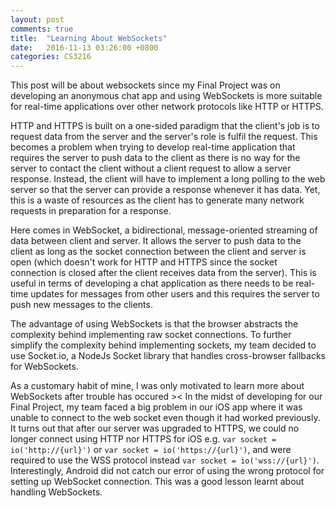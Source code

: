 ```yaml
---
layout: post
comments: true
title:  "Learning About WebSockets"
date:   2016-11-13 03:26:00 +0800
categories: CS3216
---
```


This post will be about websockets since my Final Project was on developing an anonymous chat app and using WebSockets is more suitable for real-time applications over other network protocols like HTTP or HTTPS. 

HTTP and HTTPS is built on a one-sided paradigm that the client's job is to request data from the server and the server's role is fulfil the request. This becomes a problem when trying to develop real-time application that requires the server to push data to the client as there is no way for the server to contact the client without a client request to allow a server response. Instead, the client will have to implement a long polling to the web server so that the server can provide a response whenever it has data. Yet, this is a waste of resources as the client has to generate many network requests in preparation for a response.

Here comes in WebSocket, a bidirectional, message-oriented streaming of data between client and server. It allows the server to push data to the client as long as the socket connection between the client and server is open (which doesn't work for HTTP and HTTPS since the socket connection is closed after the client receives data from the server). This is useful in terms of developing a chat application as there needs to be real-time updates for messages from other users and this requires the server to push new messages to the clients.

The advantage of using WebSockets is that the browser abstracts the complexity behind implementing raw socket connections. To further simplify the complexity behind implementing sockets, my team decided to use Socket.io, a NodeJs Socket library that handles cross-browser fallbacks for WebSockets.

As a customary habit of mine, I was only motivated to learn more about WebSockets after trouble has occured >< In the midst of developing for our Final Project, my team faced a big problem in our iOS app where it was unable to connect to the web socket even though it had worked previously. It turns out that after our server was upgraded to HTTPS, we could no longer connect using HTTP nor HTTPS for iOS e.g. `var socket = io('http://{url}')` or `var socket = io('https://{url}')`, and were required to use the WSS protocol instead `var socket = io('wss://{url}')`. Interestingly, Android did not catch our error of using the wrong protocol for setting up WebSocket connection. This was a good lesson learnt about handling WebSockets.